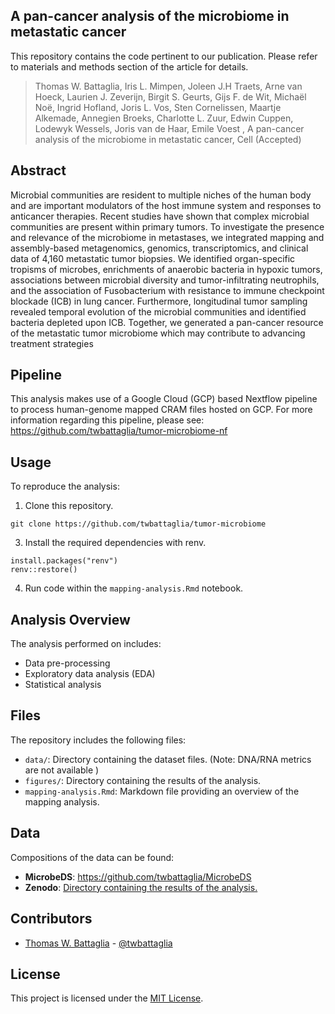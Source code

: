 ## A pan-cancer analysis of the microbiome in metastatic cancer

This repository contains the code pertinent to our publication. Please refer to materials and methods section of the article for details.
>Thomas W. Battaglia, Iris L. Mimpen, Joleen J.H Traets, Arne van Hoeck, Laurien J. Zeverijn, Birgit S. Geurts, Gijs F. de Wit, Michaël Noë, Ingrid Hofland, Joris L. Vos, Sten Cornelissen, Maartje Alkemade, Annegien Broeks, Charlotte L. Zuur, Edwin Cuppen, Lodewyk Wessels, Joris van de Haar, Emile Voest
, A pan-cancer analysis of the microbiome in metastatic cancer, Cell (Accepted)

## Abstract
Microbial communities are resident to multiple niches of the human body and are important modulators of the host immune system and responses to anticancer therapies. Recent studies have shown that complex microbial communities are present within primary tumors. To investigate the presence and relevance of the microbiome in metastases, we integrated mapping and assembly-based metagenomics, genomics, transcriptomics, and clinical data of 4,160 metastatic tumor biopsies. We identified organ-specific tropisms of microbes, enrichments of anaerobic bacteria in hypoxic tumors, associations between microbial diversity and tumor-infiltrating neutrophils, and the association of Fusobacterium with resistance to immune checkpoint blockade (ICB) in lung cancer. Furthermore, longitudinal tumor sampling revealed temporal evolution of the microbial communities and identified bacteria depleted upon ICB. Together, we generated a pan-cancer resource of the metastatic tumor microbiome which may contribute to advancing treatment strategies

## Pipeline
This analysis makes use of a Google Cloud (GCP) based Nextflow pipeline to process human-genome mapped CRAM files hosted on GCP. For more information regarding this pipeline, please see: https://github.com/twbattaglia/tumor-microbiome-nf

## Usage

To reproduce the analysis:

1. Clone this repository.
  ```
  git clone https://github.com/twbattaglia/tumor-microbiome
  ```
  
3. Install the required dependencies with renv.
  ```
  install.packages("renv")
  renv::restore()
  ```
4. Run code within the `mapping-analysis.Rmd` notebook.

## Analysis Overview
The analysis performed on includes:

- Data pre-processing
- Exploratory data analysis (EDA)
- Statistical analysis

## Files
The repository includes the following files:

- `data/`: Directory containing the dataset files. (Note: DNA/RNA metrics are not available )
- `figures/`: Directory containing the results of the analysis.
- `mapping-analysis.Rmd`: Markdown file providing an overview of the mapping analysis.

## Data
Compositions of the data can be found:
- **MicrobeDS**: https://github.com/twbattaglia/MicrobeDS 
- **Zenodo**: [Directory containing the results of the analysis.](https://zenodo.org/records/10777510)  


## Contributors

- [Thomas W. Battaglia](https://github.com/twbattaglia) - [@twbattaglia](https://github.com/twbattaglia)

## License

This project is licensed under the [MIT License](LICENSE).

